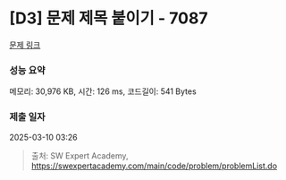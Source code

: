 # [D3] 문제 제목 붙이기 - 7087 

[문제 링크](https://swexpertacademy.com/main/code/problem/problemDetail.do?contestProbId=AWkIdD46A5EDFAXC) 

### 성능 요약

메모리: 30,976 KB, 시간: 126 ms, 코드길이: 541 Bytes

### 제출 일자

2025-03-10 03:26



> 출처: SW Expert Academy, https://swexpertacademy.com/main/code/problem/problemList.do